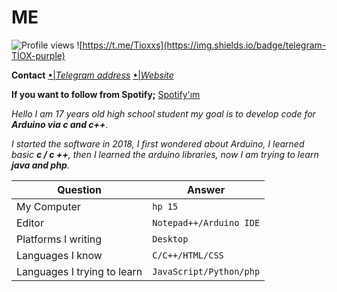 # ME
![Profile views](https://gpvc.arturio.dev/Tioxs) ![https://t.me/Tioxxs](https://img.shields.io/badge/telegram-TİOX-purple)

**Contact**
[•|*Telegram address*](http://t.me/tioxxs)
[•|*Website*](http://tioxusta.cf)

**If you want to follow from Spotify;** [Spotify'ım](https://open.spotify.com/user/l7j67cufcf0x53xe0ak3tg84x?si=YBcMCz9KS-CDyPTnZV-7Qg
)

*Hello I am 17 years old high school student my goal is to develop code for **Arduino via c and c++**.*


*I started the software in 2018, I first wondered about Arduino, I learned basic **c / c ++**, then I learned the arduino libraries, now I am trying to learn **java and php**.*



Question | Answer
--- | --- 
My Computer  | `hp 15`
Editor  | `Notepad++/Arduino IDE`
Platforms I writing | `Desktop`
Languages I know  | `C/C++/HTML/CSS`
Languages I trying to learn | `JavaScript/Python/php`
